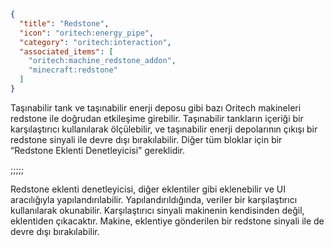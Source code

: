 ```json
{
  "title": "Redstone",
  "icon": "oritech:energy_pipe",
  "category": "oritech:interaction",
  "associated_items": [
    "oritech:machine_redstone_addon",
    "minecraft:redstone"
  ]
}
```

Taşınabilir tank ve taşınabilir enerji deposu gibi bazı Oritech makineleri redstone ile doğrudan etkileşime girebilir. Taşınabilir tankların içeriği bir karşılaştırıcı kullanılarak ölçülebilir, 
ve taşınabilir enerji depolarının çıkışı bir redstone sinyali ile devre dışı bırakılabilir. Diğer tüm bloklar için bir “Redstone Eklenti Denetleyicisi” gereklidir.

;;;;;

Redstone eklenti denetleyicisi, diğer eklentiler gibi eklenebilir ve UI aracılığıyla yapılandırılabilir. Yapılandırıldığında, veriler bir karşılaştırıcı kullanılarak okunabilir. Karşılaştırıcı sinyali
makinenin kendisinden değil, eklentiden çıkacaktır. Makine, eklentiye gönderilen bir redstone sinyali ile de devre dışı bırakılabilir.